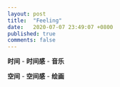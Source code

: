 ```yaml
---
layout: post
title:  "Feeling"
date:   2020-07-07 23:49:07 +0800
published: true
comments: false
---
```


**时间** - **时间感** - **音乐**

**空间** - **空间感** - **绘画**